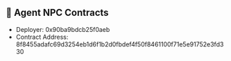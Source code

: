 ## 🌆 Agent NPC Contracts

- Deployer: 0x90ba9bdcb25f0aeb 
- Contract Address: 8f8455adafc69d3254eb1d6f1b2d0fbdef4f50f8461100f71e5e91752e3fd330
